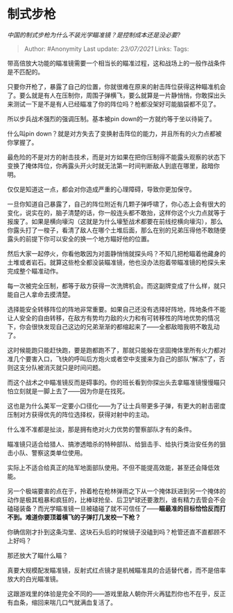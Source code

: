# 制式步枪
*中国的制式步枪为什么不装光学瞄准镜？是控制成本还是没必要?*

> Author: #Anonymity
> Last update: *23/07/2021* 
> Links:
> Tags:

 
带高倍放大功能的瞄准镜需要一个相当长的瞄准过程，这和战场上的一般作战条件是不匹配的。

只要你开枪了，暴露了自己的位置，你就很难在原来的射击阵位获得这种瞄准机会了。要么就是有人在压制你，周围子弹横飞，要么就算是一片静悄悄，你敢探出头来测试一下是不是有人已经瞄准了你的阵位吗？枪都没架好可能脑袋都不见了。

所以步兵战术强烈的强调压制。基本被pin down的一方就约等于坐以待毙了。

什么叫pin down？就是对方失去了变换射击阵位的能力，并且所有的火力点都被你掌握了。

最危险的不是对方的射击技术，而是对方如果在把你压制得不能露头观察的状态下变换了掩体阵位，你再露头开火时就无法第一时间判断敌人到底在哪里，敌暗你明。

仅仅是知道这一点，都会对你造成严重的心理障碍，导致你更加保守。

一旦你知道自己暴露了，自己的阵位附近有几颗子弹呼啸了，你心态上会有很大的变化，说实在的，脑子清楚的话，你一般连头都不敢抬，这样你这个火力点就等于报废了。如果是横向壕沟（这就是为什么壕堑战术都要在前线挖横向壕沟），那么你露头打了一梭子，看清了敌人在哪个土堆后面，那么在别的兄弟压得他不敢随便露头的前提下你可以安全的换一个地方瞄好他的位置。

然后大家一起停火，你看他敢因为对面静悄悄就探头吗？不知几把枪瞄着他藏身的土堆或者岩石。就算这些枪全都没装瞄准镜，他也没办法抱着带瞄准镜的枪探头来完成整个瞄准动作。

每一次被完全压制，都等于敌方获得一次洗牌机会。而这副牌变成了什么样，就只能自己人拿命去摸清楚。

选择能安全转移阵位的阵地非常重要。如果自己还没有选择好阵地，阵地条件不能让人安全的自由转移，在敌方有势均力敌的火力和有可转移性的阵地优势的情况下，你会很快发现自己这边的兄弟渐渐的都缩起来了——全都敌暗我明不敢乱动了。

这时候能跑只能赶快跑，要是跑都跑不了，那就只能躲在坚固掩体里所有火力都对准几个要害入口，飞快的呼叫后方炮火或者空中支援来为自己的部队“解冻”了，否则这支分队被消灭就只是时间问题。

而这个战术之中瞄准镜反而是碍事的。你的班长看到你探出头去拿瞄准镜慢慢瞄只怕立刻就是一脚上去了——因为你是在找死。

这也是为什么美军一定要小口径化——为了让士兵带更多子弹，有更大的射击密度压制对方获得优先的阵位选择权，获得对射中的主动。

什么准不准都是扯淡，那是拥有绝对火力优势的警察部队才有的条件。

瞄准镜只适合给猎人、搞渗透暗杀的特种部队、给狙击手、给执行类治安任务的狙击小队、警察这类单位使用。

实际上不适合给真正的陆军地面部队使用。不但不能提高效能，甚至还会降低效能。

  


另一个极端要害的点在于，拎着枪在枪林弹雨之下从一个掩体跃进到另一个掩体的动作是极其粗暴和疯狂的，比棒球抢垒、后卫铲球还要激烈，谁有精力去管会不会磕碰装备？而光学瞄准镜一旦被磕碰了就不可信任了——**瞄最准的目标恰恰反而打不到。难道你要顶着横飞的子弹打几发校一下枪？**

你确信刚才扑到这条沟里、这块石头后的时候镜子没磕到吗？枪管还直不直都顾不上好吗？

那还放大了瞄什么瞄？

真要大规模配发瞄准镜，反射式红点镜才是机械瞄准具的合适替代者，而不是倍率放大的白光瞄准镜。

这跟游戏里的体验是完全不同的——游戏里敌人朝你开火再猛烈你也不在乎，反正有血条，缩回来喘几口气就满血复活了。



